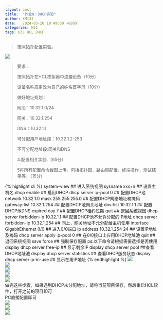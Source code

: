 ```yaml
---
layout: post
title:  "作业9：DHCP实验"
author: XM137
date:   2024-03-26 19:49:00 +0800
categories: H3C
tags: H3C HCL DHCP
---
```

> 按照拓扑配置实验。
> 
![](https://p.ananas.chaoxing.com/star3/origin/8a9372e07f375abb961e5774acca6ee4.png)
> 
> 要求：
> 
> 按照拓扑在HCL模拟器中连接设备（10分）
> 
> 设备名称应更改为自己的姓名首字母（10分）
> 
> 做好地址规划：
> 
> 网段：10.32.1.0/24
> 
> 网关：10.32.1.254
> 
> DNS：10.32.1.1
> 
> 可分配用户地址段：10.32.1.2-253
> 
> 不可分配地址段:网关和DNS
> 
> 4.配置相关实验.（65分）
> 
> 5将所有配置命令截图上传，包括拓扑图，路由器配置，终端操作，测试结果等。（15分）

{% highlight cli %}
system-view  ## 进入系统视图
sysname xxx+n  ## 设置主机名
dhcp enable  ## 启用DHCP
dhcp server ip-pool 0  ## 配置DHCP池
network 10.32.1.0 mask 255.255.255.0  ## 配置DHCP网络地址和掩码
gateway-list 10.32.1.254  ## 配置DHCP池网关地址
dns-list 10.32.1.1  ## 配置DHCP池DNS
expired day 7  ## 配置DHCP租约过期
quit  ##  退回系统视图
dhcp server forbidden-ip 10.32.1.1  ## 配置DHCP池不允许分配的IP地址
dhcp server forbidden-ip 10.32.1.254  ## 同上，网关地址不允分配给主机使用
interface GigabitEthernet 0/0  ## 进入0/0端口
ip address 10.32.1.254 24  ## 设置IP地址及掩码
dhcp server apply ip-pool 0  ## 在0/0接口上应用DHCP地址池
quit ## 退回系统视图
save force ##  强制保存配置
ps:以下命令请根据需要选择是否使用
display dhcp server free-ip  ## 显示剩余IP
display dhcp server pool ##查看DHCP地址池
display dhcp server statistics  ## 查看DHCP服务状态
display dhcp server ip-in-use ## 显示在用IP地址
{% endhighlight %}
![](https://p.ananas.chaoxing.com/star3/origin/f987eaf9de1547ae37c8966fccd33776.png)
<br>
![](https://p.ananas.chaoxing.com/star3/origin/cab6c759999735f2613136c9bc78911f.png)
<br>
![](https://p.ananas.chaoxing.com/star3/origin/58c253a3fefc00f7de93a69ce32e8d8f.png)
<br>
![](https://p.ananas.chaoxing.com/star3/origin/e95195433efc86eafff575f07f9fec3a.png)
<br>
![](https://p.ananas.chaoxing.com/star3/origin/108f2419c2ef0085aa849544f2866cdc.png)
<br>
做完这些步骤，如果遇到DHCP未分配地址，请将当前项目保存，然后重启HCL软件，打开之前的项目即可 <br>
PC直接配置即可 <br>
![](https://p.ananas.chaoxing.com/star3/origin/d0c00c40f69de44bf3d3c1b052d292cf.png)
<br>
![](https://p.ananas.chaoxing.com/star3/origin/7693bf63ced196cf71c0d0aedc71c3af.png)
<br>
![](https://p.ananas.chaoxing.com/star3/origin/29a568f5259fbc478e4dc4227eb6773a.png)







